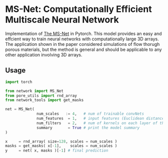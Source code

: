 # MS-Net: Computationally Efficient Multiscale Neural Network 

Implementation of <a href="https://link.springer.com/article/10.1007/s11242-021-01617-y">The MS-Net</a> in Pytorch. This model provides an easy and effcient way to train neural networks with computationally large 3D arrays. The application shown in the paper considered simulations of flow thorugh porous materials, but the method is general and should be applicable to any other application involving 3D arrays.


## Usage

```python
import torch

from network import MS_Net
from pore_utils import rnd_array
from network_tools import get_masks

net = MS_Net( 
              num_scales   := 4,   # num of trainable convNets
              num_features  = 1,   # input features (Euclidean distance, etc)
              num_filters   = 2,   # num of kernels on each layer of the finest model (most expensive)
              summary       = True # print the model summary
)

x     = rnd_array( size=128, scales = num_scales )
masks = get_masks( x[-1],    scales = num_scales )
y     = net( x, masks )[-1] # final prediction

